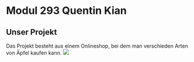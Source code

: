 # Modul 293 Quentin Kian

## Unser Projekt

Das Projekt besteht aus einem Onlineshop, bei dem man verschieden Arten von Äpfel kaufen kann.
![](/Bilder/NFT_Apple.png)
